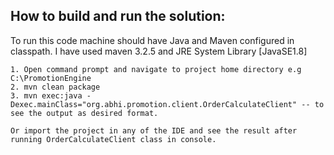 How to build and run the solution:
----------------------------------
To run this code machine should have Java and Maven configured in classpath.
I have used maven 3.2.5 and JRE System Library [JavaSE1.8]

	1. Open command prompt and navigate to project home directory e.g C:\PromotionEngine
	2. mvn clean package
   	3. mvn exec:java -Dexec.mainClass="org.abhi.promotion.client.OrderCalculateClient" -- to see the output as desired format.

	Or import the project in any of the IDE and see the result after running OrderCalculateClient class in console.